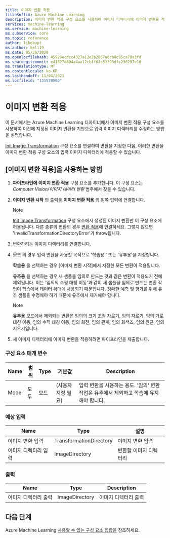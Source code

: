 ```yaml
---
title: 이미지 변환 적용
titleSuffix: Azure Machine Learning
description: 이미지 변환 적용 구성 요소를 사용하여 이미지 디렉터리에 이미지 변환을 적용하는 방법을 알아봅니다.
services: machine-learning
ms.service: machine-learning
ms.subservice: core
ms.topic: reference
author: likebupt
ms.author: keli19
ms.date: 05/26/2020
ms.openlocfilehash: 45929ecdcc4327a12e2b2867a0cb0c95ca78a3fd
ms.sourcegitcommit: e41827d894a4aa12cbff62c51393dfc236297e10
ms.translationtype: MT
ms.contentlocale: ko-KR
ms.lasthandoff: 11/04/2021
ms.locfileid: "131570500"
---
```

# <a name="apply-image-transformation"></a>이미지 변환 적용 

이 문서에서는 Azure Machine Learning 디자이너에서 이미지 변환 적용 구성 요소를 사용하여 이전에 지정된 이미지 변환을 기반으로 입력 이미지 디렉터리를 수정하는 방법을 설명합니다.  

[Init Image Transformation](init-image-transformation.md) 구성 요소를 연결하여 변환을 지정한 다음, 이러한 변환을 이미지 변환 적용 구성 요소의 입력 이미지 디렉터리에 적용할 수 있습니다.

## <a name="how-to-use-apply-image-transformation"></a>[이미지 변환 적용]을 사용하는 방법  

1. **파이프라인에 이미지 변환 적용** 구성 요소를 추가합니다. 이 구성 요소는 *Computer Vision/이미지 데이터 변환* 범주에서 찾을 수 있습니다. 

2. **이미지 변환 시작** 의 출력을 **이미지 변환 적용** 의 왼쪽 입력에 연결합니다.

     > [!NOTE]
     > [Init Image Transformation](init-image-transformation.md) 구성 요소에서 생성된 이미지 변환만 이 구성 요소에 허용됩니다. 다른 종류의 변환의 경우 [변환 적용](apply-transformation.md)에 연결하세요. 그렇지 않으면 'InvalidTransformationDirectoryError'가 throw됩니다.


3. 변환하려는 이미지 디렉터리를 연결합니다.

4. **모드** 의 경우 입력 변환을 사용할 목적으로 '학습용 ' 또는 '유추용'을 지정합니다. 

   **학습용** 을 선택하는 경우 [이미지 변환 시작]에서 지정한 모든 변환이 적용됩니다.

   **유추용** 을 선택하는 경우 새 샘플을 임의로 만드는 것과 같은 변환이 적용되기 전에 제외됩니다. 이는 '임의의 수평 대칭 이동'과 같이 새 샘플을 임의로 만드는 변환 작업이 학습에서 데이터 확대에 사용되기 때문입니다. 정확한 예측 및 평가를 위해 유추 샘플을 수정해야 하기 때문에 유추에서 제거해야 합니다.

   > [!NOTE]
   > **유추용** 모드에서 제외되는 변환은 임의의 크기 조정 자르기, 임의 자르기, 임의 가로 대칭 이동, 임의 수직 대칭 이동, 임의 회전, 임의 관계, 임의 회색조, 임의 원근, 임의 지우기입니다.

5. 새 이미지 디렉터리에 이미지 변환을 적용하려면 파이프라인을 제출합니다.  

### <a name="component-parameters"></a>구성 요소 매개 변수

| Name | 범위 | Type | 기본값                   | Description                              |
| ---- | ----- | ---- | ------------------------- | ---------------------------------------- |
| Mode | 모두   | 모드 | (사용자 지정 필요) | 입력 변환을 사용하는 용도. '임의' 변환 작업은 유추에서 제외하고 학습에 유지해야 합니다. |

### <a name="expected-inputs"></a>예상 입력  

| Name                       | Type                    | 설명                       |
| -------------------------- | ----------------------- | --------------------------------- |
| 이미지 변환 입력 | TransformationDirectory | 이미지 변환 입력        |
| 이미지 디렉터리 입력      | ImageDirectory          | 변환할 이미지 디렉터리 |

### <a name="outputs"></a>출력  

| Name                   | Type           | Description            |
| ---------------------- | -------------- | ---------------------- |
| 이미지 디렉터리 출력 | ImageDirectory | 이미지 디렉터리 출력 |

## <a name="next-steps"></a>다음 단계

Azure Machine Learning [사용할 수 있는 구성 요소 집합을](component-reference.md) 참조하세요. 
